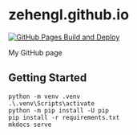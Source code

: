 # zehengl.github.io

[![GitHub Pages Build and Deploy](https://github.com/zehengl/zehengl.github.io/actions/workflows/gh-pages-build-deploy.yml/badge.svg)](https://github.com/zehengl/zehengl.github.io/actions/workflows/gh-pages-build-deploy.yml)

My GitHub page

## Getting Started

    python -m venv .venv
    .\.venv\Scripts\activate
    python -m pip install -U pip
    pip install -r requirements.txt
    mkdocs serve
